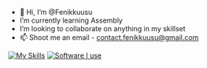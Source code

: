 - 👋 Hi, I’m @Fenikkuusu
- I’m currently learning Assembly
- I’m looking to collaborate on anything in my skillset
- 📫 Shoot me an email - contact.fenikkuusu@gmail.com

[![My Skills](https://skillicons.dev/icons?i=html,scss,js,nodejs,java,python&theme=dark)](https://skillicons.dev)
[![Software I use](https://skillicons.dev/icons?ivscode,idea&theme=dark)](https://skillicons.dev)

